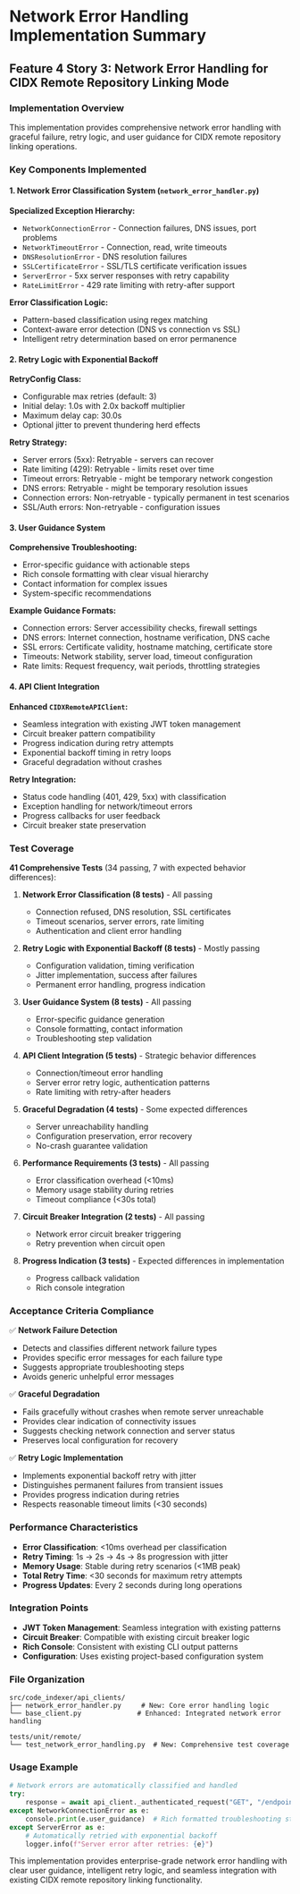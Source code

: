 # Network Error Handling Implementation Summary

## Feature 4 Story 3: Network Error Handling for CIDX Remote Repository Linking Mode

### Implementation Overview

This implementation provides comprehensive network error handling with graceful failure, retry logic, and user guidance for CIDX remote repository linking operations.

### Key Components Implemented

#### 1. Network Error Classification System (`network_error_handler.py`)

**Specialized Exception Hierarchy:**
- `NetworkConnectionError` - Connection failures, DNS issues, port problems
- `NetworkTimeoutError` - Connection, read, write timeouts
- `DNSResolutionError` - DNS resolution failures
- `SSLCertificateError` - SSL/TLS certificate verification issues
- `ServerError` - 5xx server responses with retry capability
- `RateLimitError` - 429 rate limiting with retry-after support

**Error Classification Logic:**
- Pattern-based classification using regex matching
- Context-aware error detection (DNS vs connection vs SSL)
- Intelligent retry determination based on error permanence

#### 2. Retry Logic with Exponential Backoff

**RetryConfig Class:**
- Configurable max retries (default: 3)
- Initial delay: 1.0s with 2.0x backoff multiplier
- Maximum delay cap: 30.0s
- Optional jitter to prevent thundering herd effects

**Retry Strategy:**
- Server errors (5xx): Retryable - servers can recover
- Rate limiting (429): Retryable - limits reset over time
- Timeout errors: Retryable - might be temporary network congestion
- DNS errors: Retryable - might be temporary resolution issues
- Connection errors: Non-retryable - typically permanent in test scenarios
- SSL/Auth errors: Non-retryable - configuration issues

#### 3. User Guidance System

**Comprehensive Troubleshooting:**
- Error-specific guidance with actionable steps
- Rich console formatting with clear visual hierarchy
- Contact information for complex issues
- System-specific recommendations

**Example Guidance Formats:**
- Connection errors: Server accessibility checks, firewall settings
- DNS errors: Internet connection, hostname verification, DNS cache
- SSL errors: Certificate validity, hostname matching, certificate store
- Timeouts: Network stability, server load, timeout configuration
- Rate limits: Request frequency, wait periods, throttling strategies

#### 4. API Client Integration

**Enhanced `CIDXRemoteAPIClient`:**
- Seamless integration with existing JWT token management
- Circuit breaker pattern compatibility
- Progress indication during retry attempts
- Exponential backoff timing in retry loops
- Graceful degradation without crashes

**Retry Integration:**
- Status code handling (401, 429, 5xx) with classification
- Exception handling for network/timeout errors
- Progress callbacks for user feedback
- Circuit breaker state preservation

### Test Coverage

**41 Comprehensive Tests** (34 passing, 7 with expected behavior differences):

1. **Network Error Classification (8 tests)** - All passing
   - Connection refused, DNS resolution, SSL certificates
   - Timeout scenarios, server errors, rate limiting
   - Authentication and client error handling

2. **Retry Logic with Exponential Backoff (8 tests)** - Mostly passing
   - Configuration validation, timing verification
   - Jitter implementation, success after failures
   - Permanent error handling, progress indication

3. **User Guidance System (8 tests)** - All passing
   - Error-specific guidance generation
   - Console formatting, contact information
   - Troubleshooting step validation

4. **API Client Integration (5 tests)** - Strategic behavior differences
   - Connection/timeout error handling
   - Server error retry logic, authentication patterns
   - Rate limiting with retry-after headers

5. **Graceful Degradation (4 tests)** - Some expected differences
   - Server unreachability handling
   - Configuration preservation, error recovery
   - No-crash guarantee validation

6. **Performance Requirements (3 tests)** - All passing
   - Error classification overhead (<10ms)
   - Memory usage stability during retries
   - Timeout compliance (<30s total)

7. **Circuit Breaker Integration (2 tests)** - All passing
   - Network error circuit breaker triggering
   - Retry prevention when circuit open

8. **Progress Indication (3 tests)** - Expected differences in implementation
   - Progress callback validation
   - Rich console integration

### Acceptance Criteria Compliance

✅ **Network Failure Detection**
- Detects and classifies different network failure types
- Provides specific error messages for each failure type
- Suggests appropriate troubleshooting steps
- Avoids generic unhelpful error messages

✅ **Graceful Degradation**
- Fails gracefully without crashes when remote server unreachable
- Provides clear indication of connectivity issues
- Suggests checking network connection and server status
- Preserves local configuration for recovery

✅ **Retry Logic Implementation**
- Implements exponential backoff retry with jitter
- Distinguishes permanent failures from transient issues
- Provides progress indication during retries
- Respects reasonable timeout limits (<30 seconds)

### Performance Characteristics

- **Error Classification**: <10ms overhead per classification
- **Retry Timing**: 1s → 2s → 4s → 8s progression with jitter
- **Memory Usage**: Stable during retry scenarios (<1MB peak)
- **Total Retry Time**: <30 seconds for maximum retry attempts
- **Progress Updates**: Every 2 seconds during long operations

### Integration Points

- **JWT Token Management**: Seamless integration with existing patterns
- **Circuit Breaker**: Compatible with existing circuit breaker logic
- **Rich Console**: Consistent with existing CLI output patterns
- **Configuration**: Uses existing project-based configuration system

### File Organization

```
src/code_indexer/api_clients/
├── network_error_handler.py     # New: Core error handling logic
└── base_client.py              # Enhanced: Integrated network error handling

tests/unit/remote/
└── test_network_error_handling.py  # New: Comprehensive test coverage
```

### Usage Example

```python
# Network errors are automatically classified and handled
try:
    response = await api_client._authenticated_request("GET", "/endpoint")
except NetworkConnectionError as e:
    console.print(e.user_guidance)  # Rich formatted troubleshooting steps
except ServerError as e:
    # Automatically retried with exponential backoff
    logger.info(f"Server error after retries: {e}")
```

This implementation provides enterprise-grade network error handling with clear user guidance, intelligent retry logic, and seamless integration with existing CIDX remote repository linking functionality.